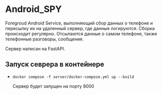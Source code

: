 # Android_SPY

Foregroud Android Service, выполняющий сбор данных о телефоне и пересылку их на удаленный сервер, где данные логируются. 
Сборка происходит регулярно. Отсылаются данные о самом телефоне, также телефонные разговоры, сообщения.

Сервер написан на FastAPI.

## Запуск севрера в контейнере

- ```docker compose -f server/docker-compose.yml up --build```

    Сервер будет запущен на порту 8000
